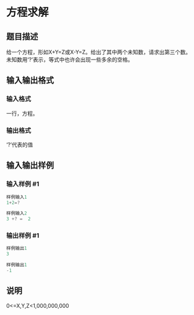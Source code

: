 # 方程求解

## 题目描述

给一个方程，形如X+Y=Z或X-Y=Z。给出了其中两个未知数，请求出第三个数。未知数用‘?’表示，等式中也许会出现一些多余的空格。

## 输入输出格式

### 输入格式

一行，方程。

### 输出格式

‘?’代表的值

## 输入输出样例

### 输入样例 #1

```cpp
样例输入1
1+2=?

样例输入2
3 +? =  2
```


### 输出样例 #1

```cpp
样例输出1
3

样例输出1
-1
```


## 说明

0<=X,Y,Z<1,000,000,000

